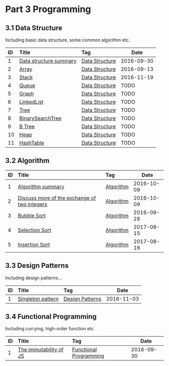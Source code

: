 # Part 3 Programming

## 3.1 Data Structure

Including basic data structure, some common algorithm etc.

| ID   | Title                                                 | Tag                                                                                    | Date    |
| :--- | :---------------------------------------------------- | :------------------------------------------------------------------------------------- | ------- |
| 1    | [Data structure summary](https://github.com/muwenzi/Program-Blog/issues/28)                 | [Data Structure](https://github.com/muwenzi/Program-Blog/issues?q=is%3Aissue+is%3Aopen+label%3A数据结构)         | 2016-09-30 |
| 2    | [Array](https://github.com/muwenzi/Program-Blog/issues/23)                 | [Data Structure](https://github.com/muwenzi/Program-Blog/issues?q=is%3Aissue+is%3Aopen+label%3A数据结构)         | 2016-09-13 |
| 3    | [Stack](https://github.com/muwenzi/Program-Blog/issues/56)                      | [Data Structure](https://github.com/muwenzi/Program-Blog/issues?q=is%3Aissue+is%3Aopen+label%3A数据结构)         | 2016-11-19 |
| 4    | [Queue](https://github.com/muwenzi/Program-Blog/issues/)                    | [Data Structure](https://github.com/muwenzi/Program-Blog/issues?q=is%3Aissue+is%3Aopen+label%3A数据结构)         | TODO       |
| 5    | [Graph](https://github.com/muwenzi/Program-Blog/issues/)                      | [Data Structure](https://github.com/muwenzi/Program-Blog/issues?q=is%3Aissue+is%3Aopen+label%3A数据结构)         | TODO       |
| 6    | [LinkedList](https://github.com/muwenzi/Program-Blog/issues/)               | [Data Structure](https://github.com/muwenzi/Program-Blog/issues?q=is%3Aissue+is%3Aopen+label%3A数据结构)         | TODO       |
| 7    | [Tree](https://github.com/muwenzi/Program-Blog/issues/)                       | [Data Structure](https://github.com/muwenzi/Program-Blog/issues?q=is%3Aissue+is%3Aopen+label%3A数据结构)         | TODO       |
| 8    | [BinarySearchTree](https://github.com/muwenzi/Program-Blog/issues/)    | [Data Structure](https://github.com/muwenzi/Program-Blog/issues?q=is%3Aissue+is%3Aopen+label%3A数据结构)         | TODO       |
| 9    | [B Tree](https://github.com/muwenzi/Program-Blog/issues/)                    | [Data Structure](https://github.com/muwenzi/Program-Blog/issues?q=is%3Aissue+is%3Aopen+label%3A数据结构)         | TODO       |
| 10   | [Heap](https://github.com/muwenzi/Program-Blog/issues/)                       | [Data Structure](https://github.com/muwenzi/Program-Blog/issues?q=is%3Aissue+is%3Aopen+label%3A数据结构)         | TODO       |
| 11   | [HashTable](https://github.com/muwenzi/Program-Blog/issues/)              | [Data Structure](https://github.com/muwenzi/Program-Blog/issues?q=is%3Aissue+is%3Aopen+label%3A数据结构)         | TODO       |

## 3.2 Algorithm

| ID   | Title                                                 | Tag                                                                                    | Date    |
| :--- | :---------------------------------------------------- | :------------------------------------------------------------------------------------- | ------- |
| 1   | [Algorithm summary](https://github.com/muwenzi/Program-Blog/issues/30)                       | [Algorithm](https://github.com/muwenzi/Program-Blog/issues?q=is%3Aissue+is%3Aopen+label%3A算法)         | 2016-10-09       |
| 2   | [Discuss more of the exchange of two integers](https://github.com/muwenzi/Program-Blog/issues/31)                       | [Algorithm](https://github.com/muwenzi/Program-Blog/issues?q=is%3Aissue+is%3Aopen+label%3A算法)         | 2016-10-09       |
| 3   | [Bubble Sort](https://github.com/muwenzi/Program-Blog/issues/26)         | [Algorithm](https://github.com/muwenzi/Program-Blog/issues?q=is%3Aissue+is%3Aopen+label%3A算法)                | 2016-09-28 |
| 4   | [Selection Sort](https://github.com/muwenzi/Program-Blog/issues/110)         | [Algorithm](https://github.com/muwenzi/Program-Blog/issues?q=is%3Aissue+is%3Aopen+label%3A算法)                | 2017-08-15 |
| 5   | [Insertion Sort](https://github.com/muwenzi/Program-Blog/issues/111)         | [Algorithm](https://github.com/muwenzi/Program-Blog/issues?q=is%3Aissue+is%3Aopen+label%3A算法)                | 2017-08-16 |

## 3.3 Design Patterns

Including design patterns...

| ID   | Title                                                 | Tag                                                                                    | Date    |
| :--- | :---------------------------------------------------- | :------------------------------------------------------------------------------------- | ------- |
| 1  | [Singleton pattern](https://github.com/muwenzi/Program-Blog/issues/45)         | [Design Patterns](https://github.com/muwenzi/Program-Blog/issues?q=is%3Aissue+is%3Aopen+label%3A设计模式)                | 2016-11-03 |

## 3.4 Functional Programming

Including currying, high-order function etc.

| ID   | Title                                                 | Tag                                                                                    | Date    |
| :--- | :---------------------------------------------------- | :------------------------------------------------------------------------------------- | ------- |
| 1   | [The immutability of JS](https://github.com/muwenzi/Program-Blog/issues/29) | [Functional Programming](https://github.com/muwenzi/Program-Blog/issues?q=is%3Aissue+is%3Aopen+label%3A函数式编程)      | 2016-09-30 |
